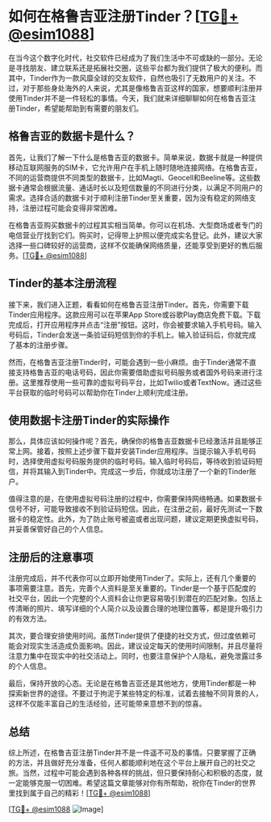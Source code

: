 # 如何在格鲁吉亚注册Tinder？[[TG💪+ @esim1088](https://t.me/s/esim1088)]

在当今这个数字化时代，社交软件已经成为了我们生活中不可或缺的一部分。无论是寻找朋友、建立联系还是拓展社交圈，这些平台都为我们提供了极大的便利。而其中，Tinder作为一款风靡全球的交友软件，自然也吸引了无数用户的关注。不过，对于那些身处海外的人来说，尤其是像格鲁吉亚这样的国家，想要顺利注册并使用Tinder并不是一件轻松的事情。今天，我们就来详细聊聊如何在格鲁吉亚注册Tinder，希望能帮助到有需要的朋友们。

## 格鲁吉亚的数据卡是什么？

首先，让我们了解一下什么是格鲁吉亚的数据卡。简单来说，数据卡就是一种提供移动互联网服务的SIM卡，它允许用户在手机上随时随地连接网络。在格鲁吉亚，不同的运营商提供不同类型的数据卡，比如Magti、Geocell和Beeline等。这些数据卡通常会根据流量、通话时长以及短信数量的不同进行分类，以满足不同用户的需求。选择合适的数据卡对于顺利注册Tinder至关重要，因为没有稳定的网络支持，注册过程可能会变得非常困难。

在格鲁吉亚购买数据卡的过程其实相当简单。你可以在机场、大型商场或者专门的电信营业厅找到它们。购买时，记得带上护照以便完成实名登记。此外，建议大家选择一些口碑较好的运营商，这样不仅能确保网络质量，还能享受到更好的售后服务。[[TG💪+ @esim1088](https://t.me/s/esim1088)]

## Tinder的基本注册流程

接下来，我们进入正题，看看如何在格鲁吉亚注册Tinder。首先，你需要下载Tinder应用程序。这款应用可以在苹果App Store或谷歌Play商店免费下载。下载完成后，打开应用程序并点击“注册”按钮。这时，你会被要求输入手机号码。输入号码后，Tinder会发送一条验证码短信到你的手机上。输入验证码后，你就完成了基本的注册步骤。

然而，在格鲁吉亚注册Tinder时，可能会遇到一些小麻烦。由于Tinder通常不直接支持格鲁吉亚的电话号码，因此你需要借助虚拟号码服务或者国外号码来进行注册。这里推荐使用一些可靠的虚拟号码平台，比如Twilio或者TextNow。通过这些平台获取的临时号码可以帮助你在Tinder上顺利完成注册。

## 使用数据卡注册Tinder的实际操作

那么，具体应该如何操作呢？首先，确保你的格鲁吉亚数据卡已经激活并且能够正常上网。接着，按照上述步骤下载并安装Tinder应用程序。当提示输入手机号码时，选择使用虚拟号码服务提供的临时号码。输入临时号码后，等待收到验证码短信，并将其输入到Tinder中。完成这一步后，你就成功注册了一个新的Tinder账户。

值得注意的是，在使用虚拟号码注册的过程中，你需要保持网络畅通。如果数据卡信号不好，可能导致接收不到验证码短信。因此，在注册之前，最好先测试一下数据卡的稳定性。此外，为了防止账号被盗或者出现问题，建议定期更换虚拟号码，并妥善保管好自己的个人信息。

## 注册后的注意事项

注册完成后，并不代表你可以立即开始使用Tinder了。实际上，还有几个重要的事项需要注意。首先，完善个人资料是至关重要的。Tinder是一个基于匹配度的社交平台，因此一个完整的个人资料会让你更容易吸引到潜在的匹配对象。包括上传清晰的照片、填写详细的个人简介以及设置合理的地理位置等，都是提升吸引力的有效方法。

其次，要合理安排使用时间。虽然Tinder提供了便捷的社交方式，但过度依赖可能会对现实生活造成负面影响。因此，建议设定每天的使用时间限制，并且尽量将注意力集中在现实中的社交活动上。同时，也要注意保护个人隐私，避免泄露过多的个人信息。

最后，保持开放的心态。无论是在格鲁吉亚还是其他地方，使用Tinder都是一种探索新世界的途径。不要过于拘泥于某些特定的标准，试着去接触不同背景的人，这样不仅能丰富自己的生活经验，还可能带来意想不到的惊喜。

## 总结

综上所述，在格鲁吉亚注册Tinder并不是一件遥不可及的事情。只要掌握了正确的方法，并且做好充分准备，任何人都能顺利地在这个平台上展开自己的社交之旅。当然，过程中可能会遇到各种各样的挑战，但只要保持耐心和积极的态度，就一定能够克服一切困难。希望这篇文章能够对你有所帮助，祝你在Tinder的世界里找到属于自己的精彩！[[TG💪+ @esim1088](https://t.me/s/esim1088)]

[[TG💪+ @esim1088](https://t.me/s/esim1088) ![Image](https://i.postimg.cc/4NQfJmqS/Snipaste-2025-05-13-00-14-12.png)]